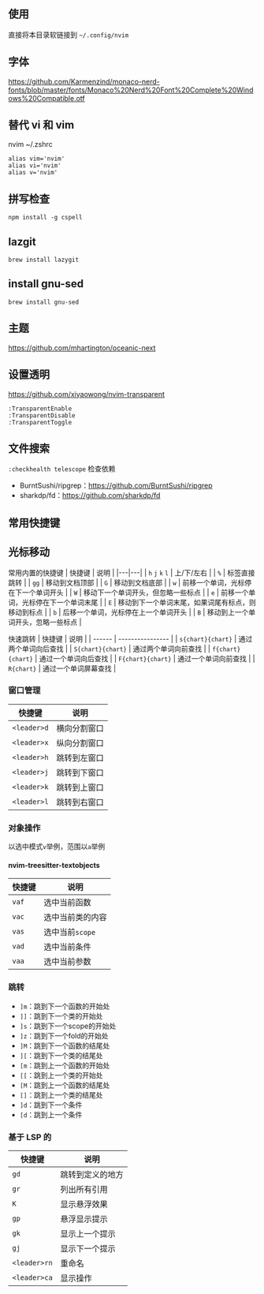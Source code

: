 ## 使用
直接将本目录软链接到 `~/.config/nvim`

## 字体

https://github.com/Karmenzind/monaco-nerd-fonts/blob/master/fonts/Monaco%20Nerd%20Font%20Complete%20Windows%20Compatible.otf

## 替代 vi 和 vim

nvim ~/.zshrc
```
alias vim='nvim'
alias vi='nvim'
alias v='nvim'
```

## 拼写检查

```
npm install -g cspell
```

## lazgit

```
brew install lazygit
```

## install gnu-sed
```
brew install gnu-sed
```

## 主题
https://github.com/mhartington/oceanic-next

## 设置透明
https://github.com/xiyaowong/nvim-transparent
```
:TransparentEnable
:TransparentDisable
:TransparentToggle
```

## 文件搜索

`:checkhealth telescope` 检查依赖
* BurntSushi/ripgrep：https://github.com/BurntSushi/ripgrep
* sharkdp/fd：https://github.com/sharkdp/fd

## 常用快捷键

## 光标移动

常用内置的快捷键
| 快捷键 | 说明 | 
|---|---|
| `h` `j` `k` `l` | 上/下/左右 | 
| `%` | 标签直接跳转 | 
| `gg` | 移动到文档顶部 | 
| `G` | 移动到文档底部 | 
| `w` | 前移一个单词，光标停在下一个单词开头 | 
| `W` | 移动下一个单词开头，但忽略一些标点 | 
| `e` | 前移一个单词，光标停在下一个单词末尾 | 
| `E` | 移动到下一个单词末尾，如果词尾有标点，则移动到标点 | 
| `b` | 后移一个单词，光标停在上一个单词开头 | 
| `B` | 移动到上一个单词开头，忽略一些标点 |

快速跳转
| 快捷键 | 说明             |
| ------ | ---------------- |
| `s{chart}{chart}`  | 通过两个单词向后查找     |
| `S{chart}{chart}`  | 通过两个单词向前查找     |
| `f{chart}{chart}`  | 通过一个单词向后查找     |
| `F{chart}{chart}`  | 通过一个单词向前查找     |
| `R{chart}`  | 通过一个单词屏幕查找     |

### 窗口管理
| 快捷键 | 说明             |
| ------ | ---------------- |
| `<leader>d`  | 横向分割窗口     |
| `<leader>x`  | 纵向分割窗口     |
| `<leader>h`  | 跳转到左窗口     |
| `<leader>j`  | 跳转到下窗口     |
| `<leader>k`  | 跳转到上窗口     |
| `<leader>l`  | 跳转到右窗口     |

### 对象操作
以选中模式`v`举例，范围以`a`举例
#### nvim-treesitter-textobjects

| 快捷键 | 说明             |
| ------ | ---------------- |
| `vaf`  | 选中当前函数     |
| `vac`  | 选中当前类的内容 |
| `vas`  | 选中当前`scope`  |
| `vad`  | 选中当前条件     |
| `vaa`  | 选中当前参数     |

### 跳转

- `]m`：跳到下一个函数的开始处
- `]]`：跳到下一个类的开始处
- `]s`：跳到下一个scope的开始处
- `]z`：跳到下一个fold的开始处
- `]M`：跳到下一个函数的结尾处
- `][`：跳到下一个类的结尾处
- `[m`：跳到上一个函数的开始处
- `[[`：跳到上一个类的开始处
- `[M`：跳到上一个函数的结尾处
- `[]`：跳到上一个类的结尾处
- `]d`：跳到下一个条件
- `[d`：跳到上一个条件

### 基于 LSP 的
| 快捷键 | 说明 |
| ------ | ---------------- |
| `gd`   | 跳转到定义的地方 |
| `gr`   | 列出所有引用     |
| `K`    | 显示悬浮效果     |
| `gp`    | 悬浮显示提示    |
| `gk`    | 显示上一个提示     |
| `gj`    | 显示下一个提示     |
| `<leader>rn` | 重命名     |
| `<leader>ca` | 显示操作     |
